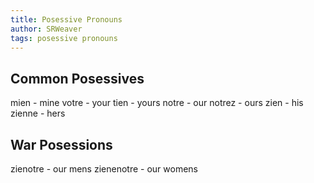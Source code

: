 ```yaml
---
title: Posessive Pronouns
author: SRWeaver
tags: posessive pronouns
---
```

## Common Posessives
mien - mine
votre - your
tien - yours
notre - our
notrez - ours
zien - his
zienne - hers

## War Posessions
zienotre - our mens
zienenotre - our womens
